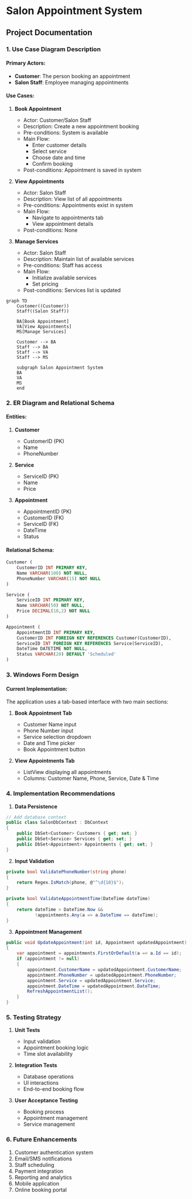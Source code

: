 # Salon Appointment System
## Project Documentation

### 1. Use Case Diagram Description

#### Primary Actors:
- **Customer**: The person booking an appointment
- **Salon Staff**: Employee managing appointments

#### Use Cases:

1. **Book Appointment**
   - Actor: Customer/Salon Staff
   - Description: Create a new appointment booking
   - Pre-conditions: System is available
   - Main Flow:
     - Enter customer details
     - Select service
     - Choose date and time
     - Confirm booking
   - Post-conditions: Appointment is saved in system

2. **View Appointments**
   - Actor: Salon Staff
   - Description: View list of all appointments
   - Pre-conditions: Appointments exist in system
   - Main Flow:
     - Navigate to appointments tab
     - View appointment details
   - Post-conditions: None

3. **Manage Services**
   - Actor: Salon Staff
   - Description: Maintain list of available services
   - Pre-conditions: Staff has access
   - Main Flow:
     - Initialize available services
     - Set pricing
   - Post-conditions: Services list is updated

```mermaid
graph TD
    Customer((Customer))
    Staff((Salon Staff))
    
    BA[Book Appointment]
    VA[View Appointments]
    MS[Manage Services]
    
    Customer --> BA
    Staff --> BA
    Staff --> VA
    Staff --> MS
    
    subgraph Salon Appointment System
    BA
    VA
    MS
    end
```

### 2. ER Diagram and Relational Schema

#### Entities:

1. **Customer**
   - CustomerID (PK)
   - Name
   - PhoneNumber

2. **Service**
   - ServiceID (PK)
   - Name
   - Price

3. **Appointment**
   - AppointmentID (PK)
   - CustomerID (FK)
   - ServiceID (FK)
   - DateTime
   - Status

#### Relational Schema:

```sql
Customer (
    CustomerID INT PRIMARY KEY,
    Name VARCHAR(100) NOT NULL,
    PhoneNumber VARCHAR(15) NOT NULL
)

Service (
    ServiceID INT PRIMARY KEY,
    Name VARCHAR(50) NOT NULL,
    Price DECIMAL(10,2) NOT NULL
)

Appointment (
    AppointmentID INT PRIMARY KEY,
    CustomerID INT FOREIGN KEY REFERENCES Customer(CustomerID),
    ServiceID INT FOREIGN KEY REFERENCES Service(ServiceID),
    DateTime DATETIME NOT NULL,
    Status VARCHAR(20) DEFAULT 'Scheduled'
)
```

### 3. Windows Form Design

#### Current Implementation:
The application uses a tab-based interface with two main sections:

1. **Book Appointment Tab**
   - Customer Name input
   - Phone Number input
   - Service selection dropdown
   - Date and Time picker
   - Book Appointment button

2. **View Appointments Tab**
   - ListView displaying all appointments
   - Columns: Customer Name, Phone, Service, Date & Time


### 4. Implementation Recommendations

1. **Data Persistence**
```csharp
// Add database context
public class SalonDbContext : DbContext
{
    public DbSet<Customer> Customers { get; set; }
    public DbSet<Service> Services { get; set; }
    public DbSet<Appointment> Appointments { get; set; }
}
```

2. **Input Validation**
```csharp
private bool ValidatePhoneNumber(string phone)
{
    return Regex.IsMatch(phone, @"^\d{10}$");
}

private bool ValidateAppointmentTime(DateTime dateTime)
{
    return dateTime > DateTime.Now && 
           !appointments.Any(a => a.DateTime == dateTime);
}
```

3. **Appointment Management**
```csharp
public void UpdateAppointment(int id, Appointment updatedAppointment)
{
    var appointment = appointments.FirstOrDefault(a => a.Id == id);
    if (appointment != null)
    {
        appointment.CustomerName = updatedAppointment.CustomerName;
        appointment.PhoneNumber = updatedAppointment.PhoneNumber;
        appointment.Service = updatedAppointment.Service;
        appointment.DateTime = updatedAppointment.DateTime;
        RefreshAppointmentList();
    }
}
```

### 5. Testing Strategy

1. **Unit Tests**
   - Input validation
   - Appointment booking logic
   - Time slot availability

2. **Integration Tests**
   - Database operations
   - UI interactions
   - End-to-end booking flow

3. **User Acceptance Testing**
   - Booking process
   - Appointment management
   - Service management

### 6. Future Enhancements

1. Customer authentication system
2. Email/SMS notifications
3. Staff scheduling
4. Payment integration
5. Reporting and analytics
6. Mobile application
7. Online booking portal

